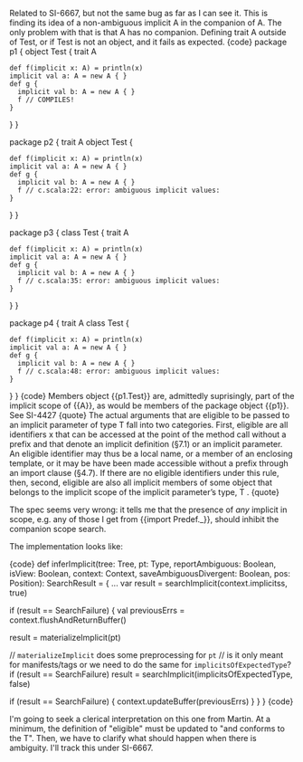 Related to SI-6667, but not the same bug as far as I can see it. This is finding its idea of a non-ambiguous implicit A in the companion of A. The only problem with that is that A has no companion. Defining trait A outside of Test, or if Test is not an object, and it fails as expected.
{code}
package p1 {
  object Test {
    trait A

    def f(implicit x: A) = println(x)
    implicit val a: A = new A { }
    def g {
      implicit val b: A = new A { }
      f // COMPILES!
    }
  }
}

package p2 {
  trait A
  object Test {

    def f(implicit x: A) = println(x)
    implicit val a: A = new A { }
    def g {
      implicit val b: A = new A { }
      f // c.scala:22: error: ambiguous implicit values:
    }
  }
}

package p3 {
  class Test {
    trait A

    def f(implicit x: A) = println(x)
    implicit val a: A = new A { }
    def g {
      implicit val b: A = new A { }
      f // c.scala:35: error: ambiguous implicit values:
    }
  }
}

package p4 {
  trait A
  class Test {

    def f(implicit x: A) = println(x)
    implicit val a: A = new A { }
    def g {
      implicit val b: A = new A { }
      f // c.scala:48: error: ambiguous implicit values:
    }
  }
}
{code}
Members object {{p1.Test}} are, admittedly suprisingly, part of the implicit scope of {{A}}, as would be members of the package object {{p1}}. See SI-4427
{quote}
The actual arguments that are eligible to be passed to an implicit parameter of type T fall into two categories. First, eligible are all identifiers x that can be accessed at the point of the method call without a prefix and that denote an implicit definition (§7.1) or an implicit parameter. An eligible identifier may thus be a local name, or a member of an enclosing template, or it may be have been made accessible without a prefix through an import clause (§4.7). If there are no eligible identifiers under this rule, then, second, eligible are also all implicit members of some object that belongs to the implicit scope of the implicit parameter’s type, T .
{quote}

The spec seems very wrong: it tells me that the presence of *any* implicit in scope, e.g. any of those I get from {{import Predef._}}, should inhibit the companion scope search.

The implementation looks like:

{code}
def inferImplicit(tree: Tree, pt: Type, reportAmbiguous: Boolean, isView: Boolean, context: Context, saveAmbiguousDivergent: Boolean, pos: Position): SearchResult = {
...
var result = searchImplicit(context.implicitss, true)

if (result == SearchFailure) {
  val previousErrs = context.flushAndReturnBuffer()

  result = materializeImplicit(pt)

  // `materializeImplicit` does some preprocessing for `pt`
  // is it only meant for manifests/tags or we need to do the same for `implicitsOfExpectedType`?
  if (result == SearchFailure) result = searchImplicit(implicitsOfExpectedType, false)

  if (result == SearchFailure) {
    context.updateBuffer(previousErrs)
  }
}
}
{code}

I'm going to seek a clerical interpretation on this one from Martin. At a minimum, the definition of "eligible" must be updated to "and conforms to the T". Then, we have to clarify what should happen when there is ambiguity. I'll track this under SI-6667.
